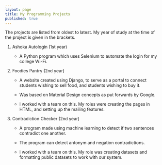 ```yaml
---
layout: page
title: My Programming Projects
published: true
---
```

The projects are listed from oldest to latest. My year of study at the time of the project is given in the brackets.

1. Ashoka Autologin (1st year)

	* A Python program which uses Selenium to automate the login for my college Wi-Fi.
    
2. Foodies Pantry (2nd year)

	* A website created using Django, to serve as a portal to connect students wishing to sell food, and students wishing to buy it.
    
    * Was based on Material Design concepts as put forwards by Google.
    
    * I worked with a team on this. My roles were creating the pages in HTML, and setting up the mailing features.
    
3. Contradiction Checker (2nd year)

	* A program made using machine learning to detect if two sentences contradict one another.
    
    * The program can detect antonym and negation contradictions.
    
    * I worked with a team on this. My role was creating datasets and formatting public datasets to work with our system.
